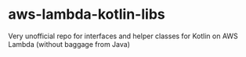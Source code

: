 # aws-lambda-kotlin-libs
Very unofficial repo for interfaces and helper classes for Kotlin on AWS Lambda (without baggage from Java)
